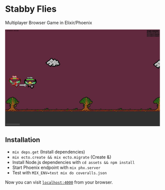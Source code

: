 # Stabby Flies

Multiplayer Browser Game in Elixir/Phoenix

![Screenshot](stabby_flies_screenshot.png "Screenshot")

## Installation

  * `mix deps.get` (Install dependencies)
  * `mix ecto.create && mix ecto.migrate` (Create &)
  * Install Node.js dependencies with `cd assets && npm install`
  * Start Phoenix endpoint with `mix phx.server`
  * Test with `MIX_ENV=test mix do coveralls.json`

Now you can visit [`localhost:4000`](http://localhost:4000) from your browser.